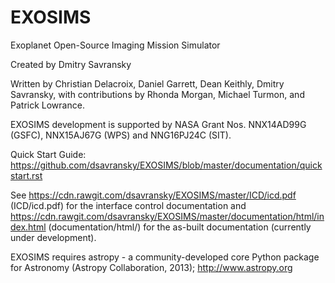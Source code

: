 # EXOSIMS
Exoplanet Open-Source Imaging Mission Simulator

Created by Dmitry Savransky

Written by Christian Delacroix, Daniel Garrett, Dean Keithly, Dmitry Savransky, with contributions by Rhonda Morgan, Michael Turmon, and Patrick Lowrance.

EXOSIMS development is supported by NASA Grant Nos. NNX14AD99G (GSFC), NNX15AJ67G (WPS) and NNG16PJ24C (SIT).

Quick Start Guide: https://github.com/dsavransky/EXOSIMS/blob/master/documentation/quickstart.rst

See https://cdn.rawgit.com/dsavransky/EXOSIMS/master/ICD/icd.pdf (ICD/icd.pdf) for the interface control documentation and https://cdn.rawgit.com/dsavransky/EXOSIMS/master/documentation/html/index.html (documentation/html/) for the as-built documentation (currently under development).

EXOSIMS requires astropy - a community-developed core Python package for Astronomy (Astropy Collaboration, 2013); http://www.astropy.org
